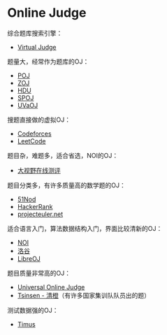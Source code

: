 # Online Judge

综合题库搜索引擎：
- [Virtual Judge](https://vjudge.net/problem)

题量大，经常作为题库的OJ：
- [POJ](http://poj.org/)
- [ZOJ](https://zoj.pintia.cn/)
- [HDU](http://acm.hdu.edu.cn/)
- [SPOJ](http://www.spoj.com/)
- [UVaOJ](https://uva.onlinejudge.org/)

搜题直接做的虚拟OJ：
- [Codeforces](http://codeforces.com/problemset)
- [LeetCode](https://leetcode.com/problemset/all/)

题目杂，难题多，适合省选，NOI的OJ：
- [大视野在线测评](http://www.lydsy.com/JudgeOnline/)

题目分类多，有许多质量高的数学题的OJ：
- [51Nod](http://www.51nod.com/index.html)
- [HackerRank](https://www.hackerrank.com/)
- [projecteuler.net](https://projecteuler.net/)

适合语言入门，算法数据结构入门，界面比较清新的OJ：
- [NOI](http://noi.openjudge.cn/)
- [洛谷](https://www.luogu.org/)
- [LibreOJ](https://loj.ac/p)

题目质量非常高的OJ：
- [Universal Online Judge](https://uoj.ac/problems)
- [Tsinsen - 清橙](http://www.tsinsen.com/)（有许多国家集训队队员出的题）

测试数据强的OJ：
- [Timus](http://acm.timus.ru/)